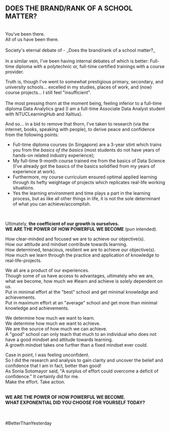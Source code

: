 ## DOES THE BRAND/RANK OF A SCHOOL MATTER?
<br/>
You've been there.<br/>
All of us have been there.<br/><br/>
Society's eternal debate of - _Does the brand/rank of a school matter?_ <br/><br/>
In a similar vein, I've been having internal debates of which is better: Full-time diploma with a polytechnic or, full-time certified trainings with a course provider.<br/>

Truth is, though I've went to somewhat prestigious primary, secondary, and university schools... excelled in my studies, places of work, and (now) course projects... I still feel "insufficient".<br/><br/>
The most pressing thorn at the moment being, feeling inferior to a full-time diploma Data Analytics grad (I am a full-time Associate Data Analyst student with NTUCLearningHub and Xaltius).<br/>

And so... in a bid to remove that thorn, I've taken to research (via the internet, books, speaking with people), to derive peace and confidence from the following points:<br/>
* Full-time diploma courses (in Singapore) are a 3-year stint which trains you from the _basics of the basics_ (most students do not have years of hands-on related industry experience);
* My full-time 9-month course trained me from the basics of Data Science (I've already got the basics of the basics solidified from my years of experience at work).
* Furthermore, my course curriculum ensured optimal applied learning through its hefty weightage of projects which replicates real-life working situations.
* Yes the learning environment and time plays a part in the learning process, but as like all other things in life, it is not the sole determinant of what you can achieve/accomplish.
<br/>

Ultimately, **the coefficient of our growth is ourselves.**<br/>
**WE ARE THE POWER OF HOW POWERFUL WE BECOME** (pun intended).<br/>

How clear-minded and focused we are to achieve our objective(s).<br/>
How our attitude and mindset contribute towards learning.<br/>
How determined, tenacious, resilient we are to achieve our objective(s).<br/>
How much we learn through the practice and application of knowledge to real-life-projects.<br/>
 
We all are a product of our experiences. <br/>
Though some of us have access to advantages, ultimately who we are, what we become, how much we #learn and achieve is solely dependent on us.<br/>
Put in minimal effort at the "best" school and get minimal knowledge and achievements.<br/>
Put in maximum effort at an "average" school and get more than minimal knowledge and achievements.<br/>

We determine how much we want to learn.<br/>
We determine how much we want to achieve.<br/>
We are the source of how much we can achieve.<br/>
A "good" school can only teach that much to an individual who does not have a good mindset and attitude towards learning.<br/>
A growth mindset takes one further than a fixed mindset ever could.<br/>

Case in point, I was feeling unconfident.<br/>
So I did the research and analysis to gain clarity and uncover the belief and confidence that I am in fact, better than good!<br/>
As Sonia Sotomayor said, "A surplus of effort could overcome a deficit of confidence." It certainly did for me.<br/>
Make the effort. Take action.<br/><br/>

**WE ARE THE POWER OF HOW POWERFUL WE BECOME.<br/>
WHAT EXPONENTIAL DID YOU CHOOSE FOR YOURSELF TODAY?**<br/>
<br/><br/>

#BetterThanYesterday
